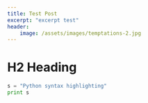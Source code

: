 ```yaml
---
title: Test Post
excerpt: "excerpt test"
header:
	image: /assets/images/temptations-2.jpg
---
```

# H2 Heading

```python
s = "Python syntax highlighting"
print s
```